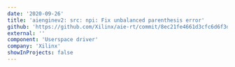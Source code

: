 ```yaml
---
date: '2020-09-26'
title: 'aienginev2: src: npi: Fix unbalanced parenthesis error'
github: 'https://github.com/Xilinx/aie-rt/commit/8ec21fe4661d3cfc6d6f3d525b626e32e3e02e68'
external: ''
component: 'Userspace driver'
company: 'Xilinx'
showInProjects: false
---
```

